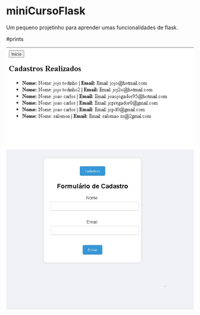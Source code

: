 # miniCursoFlask
Um pequeno projetinho para aprender umas funcionalidades de flask.

#prints<br>

![Print do cadastro](https://github.com/joaocarlosbp/miniCursoFlask/blob/master/meu_site/static/cadastros.png)
![print do form](https://github.com/joaocarlosbp/miniCursoFlask/blob/master/meu_site/static/form.png)